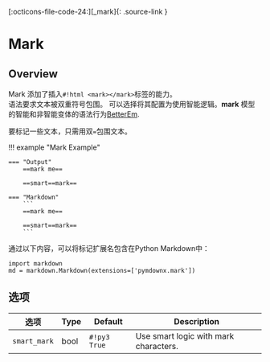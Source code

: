 [:octicons-file-code-24:][_mark]{: .source-link }

# Mark

## Overview

Mark 添加了插入`#!html <mark></mark>`标签的能力。  
语法要求文本被双重符号包围。
可以选择将其配置为使用智能逻辑。**mark** 模型的智能和非智能变体的语法行为[BetterEm](betterem.md#differences).

要标记一些文本，只需用双`=`包围文本。

!!! example "Mark Example"

    === "Output"
        ==mark me==

        ==smart==mark==

    === "Markdown"
        ```
        ==mark me==

        ==smart==mark==
        ```

通过以下内容，可以将标记扩展名包含在Python Markdown中：

```py3
import markdown
md = markdown.Markdown(extensions=['pymdownx.mark'])
```

## 选项

| 选项       | Type | Default      | Description                           |
| ------------ | ---- | ------------ | ------------------------------------- |
| `smart_mark` | bool | `#!py3 True` | Use smart logic with mark characters. |
